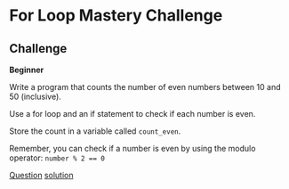 # For Loop Mastery Challenge

## Challenge

**Beginner**

Write a program that counts the number of even numbers between 10 and 50 (inclusive).

Use a for loop and an if statement to check if each number is even.

Store the count in a variable called `count_even`.

Remember, you can check if a number is even by using the modulo operator: `number % 2 == 0`

[Question](q.py) [solution](solution.py)